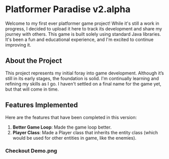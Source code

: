 # Platformer Paradise v2.alpha

Welcome to my first ever platformer game project! While it's still a work in progress, I decided to upload it here to track its development and share my journey with others. This game is built solely using standard Java libraries. It's been a fun and educational experience, and I'm excited to continue improving it.

## About the Project
This project represents my initial foray into game development. Although it’s still in its early stages, the foundation is solid. I'm continually learning and refining my skills as I go. I haven't settled on a final name for the game yet, but that will come in time.

## Features Implemented

Here are the features that have been completed in this version:

1. **Better Game Loop**: Made the game loop better.
2. **Player Class**: Made a Player class that inherits the entity class (which would be used for other entities in game, like the enemies).

### Checkout Demo.png 
   

